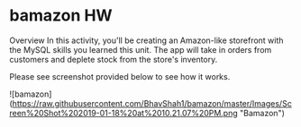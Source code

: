 # bamazon HW
Overview 
In this activity, you'll be creating an Amazon-like storefront with the MySQL skills you learned this unit. The app will take in orders from customers and deplete stock from the store's inventory. 

Please see screenshot provided below to see how it works. 

![bamazon] (https://raw.githubusercontent.com/BhavShah1/bamazon/master/Images/Screen%20Shot%202019-01-18%20at%2010.21.07%20PM.png "Bamazon")

